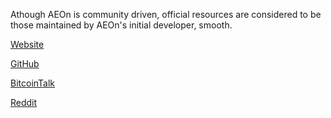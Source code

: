 Athough AEOn is community driven, official resources are considered to be those maintained by AEOn's initial developer, smooth.

[Website](www.aeon.cash)

[GitHub](https://github.com/aeonix/aeon)

[BitcoinTalk](https://bitcointalk.org/index.php?topic=641696.0)

[Reddit](https://www.reddit.com/r/Aeon/)

